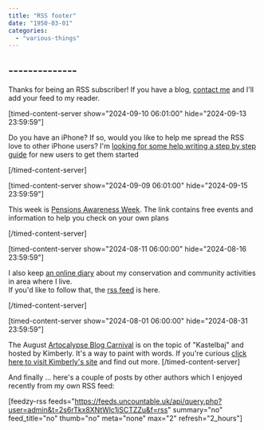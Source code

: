 ```yaml
---
title: "RSS footer"
date: "1950-03-01"
categories: 
  - "various-things"
---
```


## \--------------

Thanks for being an RSS subscriber! If you have a blog, [contact me](https://thoughts.uncountable.uk/contact-me/) and I'll add your feed to my reader.

\[timed-content-server show="2024-09-10 06:01:00" hide="2024-09-13 23:59:59"\]

Do you have an iPhone? If so, would you like to help me spread the RSS love to other iPhone users? I'm [looking for some help writing a step by step guide](https://thoughts.uncountable.uk/request-for-iphone-rss-help) for new users to get them started

\[/timed-content-server\]

\[timed-content-server show="2024-09-09 06:01:00" hide="2024-09-15 23:59:59"\]

This week is [Pensions Awareness Week](https://pensionawarenessday.com/). The link contains free events and information to help you check on your own plans

\[/timed-content-server\]

\[timed-content-server show="2024-08-11 06:00:00" hide="2024-08-16 23:59:59"\]

I also keep [an online diary](https://diary.uncountable.uk/) about my conservation and community activities in area where I live.  
If you'd like to follow that, the [rss feed](https://diary.uncountable.uk/feed) is here.

\[/timed-content-server\]

\[timed-content-server show="2024-08-01 06:00:00" hide="2024-08-31 23:59:59"\]

The August [Artocalypse Blog Carnival](https://the.artocalypse.org/upcoming-blog-carnivals/) is on the topic of "Kastelbaj" and hosted by Kimberly. It's a way to paint with words. If you're curious [click here to visit Kimberly's site](https://iamkimberly.org/artocalypse-blog-carnival-2024-kastlebaj-creative-writing-challenge/) and find out more. \[/timed-content-server\]

And finally ... here's a couple of posts by other authors which I enjoyed recently from my own RSS feed:

\[feedzy-rss feeds="https://feeds.uncountable.uk/api/query.php?user=admin&t=2s6rTkx8XNtWlc1jSCTZZu&f=rss" summary="no" feed\_title="no" thumb="no" meta="none" max="2" refresh="2\_hours"\]

